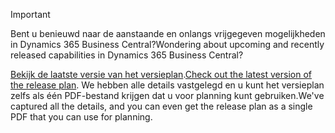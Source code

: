 > [!IMPORTANT]
>
> <span data-ttu-id="79de2-101">Bent u benieuwd naar de aanstaande en onlangs vrijgegeven mogelijkheden in Dynamics 365 Business Central?</span><span class="sxs-lookup"><span data-stu-id="79de2-101">Wondering about upcoming and recently released capabilities in Dynamics 365 Business Central?</span></span>
>
> <span data-ttu-id="79de2-102">[Bekijk de laatste versie van het versieplan](/business-applications-release-notes/April19/dynamics365-business-central/).</span><span class="sxs-lookup"><span data-stu-id="79de2-102">[Check out the latest version of the release plan](/business-applications-release-notes/April19/dynamics365-business-central/).</span></span> <span data-ttu-id="79de2-103">We hebben alle details vastgelegd en u kunt het versieplan zelfs als één PDF-bestand krijgen dat u voor planning kunt gebruiken.</span><span class="sxs-lookup"><span data-stu-id="79de2-103">We've captured all the details, and you can even get the release plan as a single PDF that you can use for planning.</span></span>  
